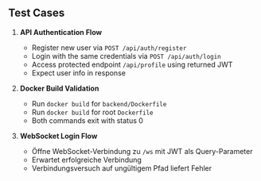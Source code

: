 ## Test Cases

1. **API Authentication Flow**
   - Register new user via `POST /api/auth/register`
   - Login with the same credentials via `POST /api/auth/login`
   - Access protected endpoint `/api/profile` using returned JWT
   - Expect user info in response

2. **Docker Build Validation**
   - Run `docker build` for `backend/Dockerfile`
   - Run `docker build` for root `Dockerfile`
   - Both commands exit with status 0

3. **WebSocket Login Flow**
   - Öffne WebSocket-Verbindung zu `/ws` mit JWT als Query-Parameter
   - Erwartet erfolgreiche Verbindung
   - Verbindungsversuch auf ungültigem Pfad liefert Fehler
